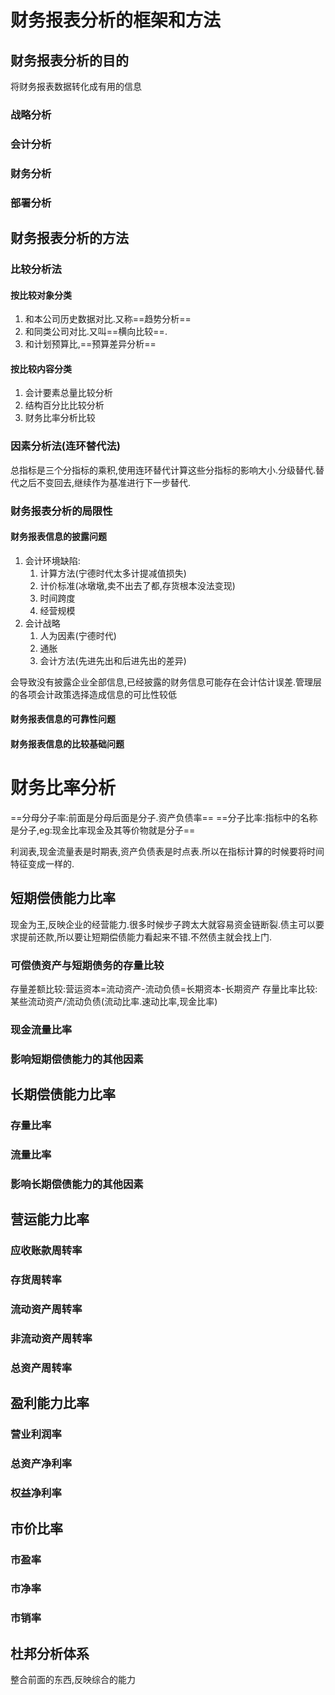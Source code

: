 
# 财务报表分析的框架和方法

## 财务报表分析的目的

将财务报表数据转化成有用的信息

### 战略分析

### 会计分析

### 财务分析

### 部署分析

## 财务报表分析的方法

### 比较分析法

#### 按比较对象分类

1. 和本公司历史数据对比.又称==趋势分析==
2. 和同类公司对比.又叫==横向比较==.
3. 和计划预算比,==预算差异分析==

#### 按比较内容分类

1. 会计要素总量比较分析
2. 结构百分比比较分析
3. 财务比率分析比较

### 因素分析法(连环替代法)

总指标是三个分指标的乘积,使用连环替代计算这些分指标的影响大小.分级替代.替代之后不变回去,继续作为基准进行下一步替代.

### 财务报表分析的局限性

#### 财务报表信息的披露问题

1. 会计环境缺陷:
	1. 计算方法(宁德时代太多计提减值损失)
	2. 计价标准(冰墩墩,卖不出去了都,存货根本没法变现)
	3. 时间跨度
	4. 经营规模
2. 会计战略
	1. 人为因素(宁德时代)
	2. 通胀
	3. 会计方法(先进先出和后进先出的差异)

会导致没有披露企业全部信息,已经披露的财务信息可能存在会计估计误差.管理层的各项会计政策选择造成信息的可比性较低

#### 财务报表信息的可靠性问题

#### 财务报表信息的比较基础问题

# 财务比率分析

==分母分子率:前面是分母后面是分子.资产负债率==
==分子比率:指标中的名称是分子,eg:现金比率现金及其等价物就是分子==

利润表,现金流量表是时期表,资产负债表是时点表.所以在指标计算的时候要将时间特征变成一样的.

## 短期偿债能力比率

现金为王,反映企业的经营能力.很多时候步子跨太大就容易资金链断裂.债主可以要求提前还款,所以要让短期偿债能力看起来不错.不然债主就会找上门.

### 可偿债资产与短期债务的存量比较

存量差额比较:营运资本=流动资产-流动负债=长期资本-长期资产
存量比率比较:某些流动资产/流动负债(流动比率.速动比率,现金比率)

### 现金流量比率



### 影响短期偿债能力的其他因素

## 长期偿债能力比率

### 存量比率

### 流量比率

### 影响长期偿债能力的其他因素

## 营运能力比率

### 应收账款周转率

### 存货周转率

### 流动资产周转率

### 非流动资产周转率

### 总资产周转率

## 盈利能力比率

### 营业利润率

### 总资产净利率

### 权益净利率

## 市价比率

### 市盈率

### 市净率

### 市销率

## 杜邦分析体系

整合前面的东西,反映综合的能力

### 
